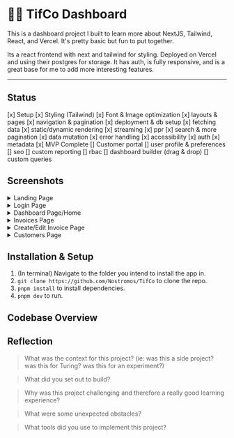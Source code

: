 # 🧞‍♀️ TifCo Dashboard

This is a dashboard project I built to learn more about NextJS, Tailwind, React, and Vercel. It's pretty basic but fun to put together.

Its a react frontend with next and tailwind for styling. Deployed on Vercel and using their postgres for storage. It has auth, is fully responsive, and is a great base for me to add more interesting features.

---

## Status

[x] Setup
[x] Styling (Tailwind)
[x] Font & Image optimization
[x] layouts & pages
[x] navigation & pagination
[x] deployment & db setup
[x] fetching data
[x] static/dynamic rendering
[x] streaming
[x] ppr
[x] search & more pagination
[x] data mutation
[x] error handling
[x] accessibility
[x] auth
[x] metadata
[x] MVP Complete
[] Customer portal
[] user profile & preferences
[] seo
[] custom reporting
[] rbac
[] dashboard builder (drag & drop)
[] custom queries

## Screenshots

<details>
<summary>Landing Page</summary>

![Screenshot of the landing page showing a header, text describing the dashboard, and a picture of Tif.](/readme/6.png)

</details>

<details>
<summary>Login Page</summary>

![Screenshot of the login page showing company header and login form.](/readme/1.png)

</details>

<details>
<summary>Dashboard Page/Home</summary>

![Screenshot of the dashboard page showing a top row of cards - collected payments, pending payments, total invoices, and total customers. Below that, there are two charts - Recent revenue and latest invoices.](/readme/5.png)

</details>

<details>
<summary>Invoices Page</summary>

![Screenshot of the invoices page showing information about all the invoices including customer, amount, status, date, and two buttons - edit & delete.](/readme/4.png)

</details>

<details>
<summary>Create/Edit Invoice Page</summary>

![Screenshot of the create/edit invoice page, allowing users to pick the customer, input amount, set status, and create or update/edit an invoice.](/readme/3.png)

</details>

<details>
<summary>Customers Page</summary>

![Screenshot of customers page, showing a list of customers, their email, total invoices, outstanding balance, and total amount paid.](/readme/2.png)

</details>


## Installation & Setup
 
1. (In terminal) Navigate to the folder you intend to install the app in.
2. ```git clone https://github.com/Nostromos/TifCo``` to clone the repo.
3. ```pnpm install``` to install dependencies.
4. ```pnpm dev``` to run.

## Codebase Overview


## Reflection

> What was the context for this project? (ie: was this a side project? was this for Turing? was this for an experiment?)


> What did you set out to build?


> Why was this project challenging and therefore a really good learning experience?


> What were some unexpected obstacles?


> What tools did you use to implement this project?


